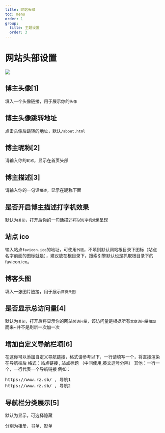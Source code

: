 ```yaml
---
title: 网站头部
toc: menu
order: 1
group:
  title: 主题设置
  order: 3
---
```


# 网站头部设置

![](https://cdn.jsdelivr.net/gh/iRoZhi/irils-imgs/picgo/202110171552231.png)

## 博主头像[1]

填入一个头像链接，用于展示你的<code>头像</code>

## 博主头像跳转地址

点击头像后跳转的地址，默认<code>/about.html</code>

## 博主昵称[2]

请输入你的<code>昵称</code>，显示在首页头部

## 博主描述[3]

请输入你的一句话<code>描述</code>，显示在昵称下面

## 是否开启博主描述打字机效果

默认为<code>关闭</code>，打开后你的一句话描述将以<code>打字机效果</code>呈现

## 站点 ico

输入站点<code>favicon.ico</code>的地址，可使用<code>外链</code>，不填则默认网站根目录下图标（站点名字前面的图标就是），建议放在根目录下，搜索引擎默认也是抓取根目录下的 favicon.ico。

## 博客头图

填入一张图片链接，用于展示<code>首页头图</code>

## 是否显示总访问量[4]

默认为<code>关闭</code>，打开后将显示你的网站<code>总访问量</code>，该访问量是根据所有<code>文章访问量相加</code>而来~并不是刷新一次加一次

## 增加自定义导航栏项[6]

在这你可以添加自定义导航链接，格式请参考以下，一行请填写一个，将直接渲染在导航栏后
格式：站点链接 , 站点标题 （中间使用,英文逗号分隔）
其他：一行一个，一行代表一个导航链接
例如：

<pre>
https://www.rz.sb/ , 导航1
https://www.rz.sb/ , 导航2
</pre>

## 导航栏分类展示[5]

默认为显示，可选择隐藏

分别为相册、书单、影单
